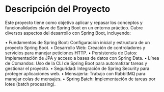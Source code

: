 # Descripción del Proyecto
Este proyecto tiene como objetivo aplicar y repasar los conceptos y funcionalidades clave de Spring Boot en un entorno práctico. Cubre diversos aspectos del desarrollo con Spring Boot, incluyendo:

• Fundamentos de Spring Boot: Configuración inicial y estructura de un proyecto Spring Boot.
• Desarrollo Web: Creación de controladores y servicios para manejar peticiones HTTP.
• Persistencia de Datos: Implementación de JPA y acceso a bases de datos con Spring Data.
• Línea de Comandos: Uso de la CLI de Spring Boot para automatizar tareas y gestionar el proyecto.
• Seguridad: Integración de Spring Security para proteger aplicaciones web.
• Mensajería: Trabajo con RabbitMQ para manejar colas de mensajes.
• Spring Batch: Implementación de tareas por lotes (batch processing).
